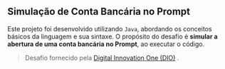## Simulação de Conta Bancária no Prompt
Este projeto foi desenvolvido utilizando `Java`, abordando os conceitos básicos da linguagem e sua sintaxe. O propósito do desafio é **simular a abertura de uma conta bancária no Prompt**, ao executar o código.

> Desafio fornecido pela [Digital Innovation One (DIO)]("https://www.dio.me/") .
